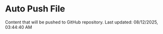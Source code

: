 # Auto Push File

Content that will be pushed to GitHub repository.
Last updated: 08/12/2025, 03:44:40 AM